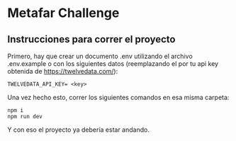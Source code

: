 # Metafar Challenge

## Instrucciones para correr el proyecto

Primero, hay que crear un documento .env utilizando el archivo .env.example o con los siguientes datos (reemplazando el <key> por tu api key obtenida de https://twelvedata.com/):
```
TWELVEDATA_API_KEY= <key>
```

Una vez hecho esto, correr los siguientes comandos en esa misma carpeta:

```
npm i
npm run dev
```

Y con eso el proyecto ya debería estar andando.
